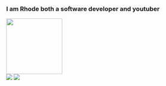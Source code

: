 ### I am Rhode both a software developer and youtuber
  <img src="https://github-readme-stats.vercel.app/api?username=Rhodejs&show_icons=true&theme=dracula&hide_border=true" width="%100" height="150px">
  <br>
<a href="https://discord.com/users/790463945424764949" target="_blank"><img src="https://shields.io/badge/Rhode-black.svg?&style=for-the-badge&logo=discord"></a>
    <a href="https://www.youtube.com/channel/UCFF4vmmOOT_IvFxkCUUgHvQ" target="_blank"><img src="https://shields.io/badge/RhodeYoutube-f00909.svg?&style=for-the-badge&logo=youtube"></a>
</div>
